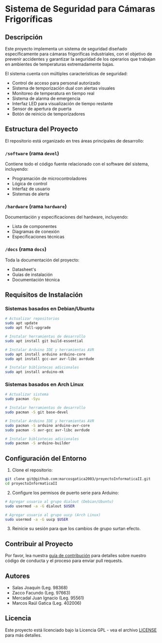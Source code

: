 # Sistema de Seguridad para Cámaras Frigoríficas

## Descripción
Este proyecto implementa un sistema de seguridad diseñado específicamente para cámaras frigoríficas industriales, con el objetivo de prevenir accidentes y garantizar la seguridad de los operarios que trabajan en ambientes de temperaturas extremadamente bajas.

El sistema cuenta con múltiples características de seguridad:
- Control de acceso para personal autorizado
- Sistema de temporización dual con alertas visuales
- Monitoreo de temperatura en tiempo real
- Sistema de alarma de emergencia
- Interfaz LED para visualización de tiempo restante
- Sensor de apertura de puerta
- Botón de reinicio de temporizadores

## Estructura del Proyecto
El repositorio está organizado en tres áreas principales de desarrollo:

### `/software` (rama `devel`)
Contiene todo el código fuente relacionado con el software del sistema, incluyendo:
- Programación de microcontroladores
- Lógica de control
- Interfaz de usuario
- Sistemas de alerta

### `/hardware` (rama `hardware`)
Documentación y especificaciones del hardware, incluyendo:
- Lista de componentes
- Diagramas de conexión
- Especificaciones técnicas

### `/docs` (rama `docs`)
Toda la documentación del proyecto:
- Datasheet's
- Guías de instalación
- Documentación técnica

## Requisitos de Instalación

### Sistemas basados en Debian/Ubuntu
```bash
# Actualizar repositorios
sudo apt update
sudo apt full-upgrade

# Instalar herramientas de desarrollo
sudo apt install git build-essential

# Instalar Arduino IDE y herramientas AVR
sudo apt install arduino arduino-core
sudo apt install gcc-avr avr-libc avrdude

# Instalar bibliotecas adicionales
sudo apt install arduino-mk
```

### Sistemas basados en Arch Linux
```bash
# Actualizar sistema
sudo pacman -Syu

# Instalar herramientas de desarrollo
sudo pacman -S git base-devel

# Instalar Arduino IDE y herramientas AVR
sudo pacman -S arduino arduino-avr-core
sudo pacman -S avr-gcc avr-libc avrdude

# Instalar bibliotecas adicionales
sudo pacman -S arduino-builder
```

## Configuración del Entorno
1. Clone el repositorio:
```bash
git clone git@github.com:marcosgatica2003/proyectoInformaticaII.git
cd proyectoInformaticaII
```

2. Configure los permisos de puerto serie para Arduino:
```bash
# Agregar usuario al grupo dialout (Debian/Ubuntu)
sudo usermod -a -G dialout $USER

# Agregar usuario al grupo uucp (Arch Linux)
sudo usermod -a -G uucp $USER
```

3. Reinicie su sesión para que los cambios de grupo surtan efecto.

## Contribuir al Proyecto
Por favor, lea nuestra [guía de contribución](docs/generarAportes/comoGenerarAportes.pdf) para detalles sobre nuestro código de conducta y el proceso para enviar pull requests.

## Autores
- Salas Joaquín (Leg. 98368)
- Zacco Facundo (Leg. 97663)
- Mercadal Juan Ignacio (Leg. 95561)
- Marcos Raúl Gatica (Leg. 402006)

## Licencia
Este proyecto está licenciado bajo la Licencia GPL - vea el archivo [LICENSE](/LICENSE) para más detalles.
